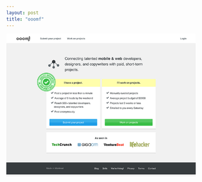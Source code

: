 ```yaml
---
layout: post
title: "ooomf"
---
```


<a class="thumbnail" href="http://ooomf.com/" target="_blank">
  <img src="/screenshots/ooomf.jpg">
</a>
